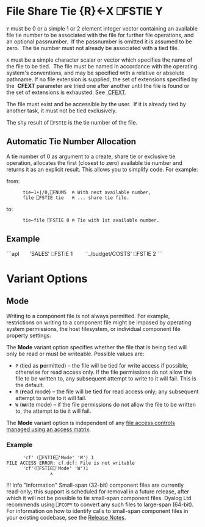 <!-- Hidden search keywords -->
<div style="display: none;">
  ⎕FSTIE FSTIE
</div>






<h1 class="heading"><span class="name">File Share Tie</span> <span class="command">{R}←X ⎕FSTIE Y</span></h1>



`Y` must be 0 or a simple 1 or 2 element integer vector containing an available file tie number to be associated with the file for further file operations, and an optional passnumber.  If the passnumber is omitted it is assumed to be zero.  The tie number must not already be associated with a tied file.


`X` must be a simple character scalar or vector which specifies the name of the file to be tied.  The file must be named in accordance with the operating system's conventions, and may be specified with a relative or absolute pathname. If no file extension is supplied, the set of extensions specified by the  **CFEXT** parameter are tried one after another until the file is found or the set of extensions is exhausted. See [ CFEXT](../../../windows-installation-and-configuration-guide/configuration-parameters/configuration-parameters).


The file must exist and be accessible by the user.  If it is already tied by another task, it must not be tied exclusively.


The shy result of `⎕FSTIE` is the tie number of the file.



## Automatic Tie Number Allocation


A tie number of 0 as argument to a create, share tie or exclusive tie operation, allocates the first (closest to zero) available tie number and returns it as an explicit result. This allows you to simplify code. For example:


from:
```apl
      tie←1+⌈/0,⎕FNUMS  ⍝ With next available number,
      file ⎕FSTIE tie   ⍝ ... share tie file.
```


to:
```apl
      tie←file ⎕FSTIE 0 ⍝ Tie with 1st available number.
```


<h2 class="example">Example</h2>
```apl
      'SALES' ⎕FSTIE 1
 
      '../budget/COSTS' ⎕FSTIE 2
```

# Variant Options
## Mode

Writing to a component file is not always permitted. For example, restrictions on writing to a component file might be imposed by operating system permissions, the host filesystem, or individual component file property settings.

The **Mode** variant option specifies whether the file that is being tied will only be read or must be writeable. Possible values are:

- `P` (tied as **p**ermitted) – the file will be tied for write access if possible, otherwise for read access only. If the file permissions do not allow the file to be written to, any subsequent attempt to write to it will fail. This is the default.
- `R` (**r**ead mode) – the file will be tied for read access only; any subsequent attempt to write to it will fail.
- `W` (**w**rite mode) – if the file permissions do not allow the file to be written to, the attempt to tie it will fail.

The **Mode** variant option is independent of any [file access controls managed using an access matrix](../../../programming-reference-guide/component-files/component-files/#file-access-control).

<h3 class="example">Example</h3>

```apl
      'cf' (⎕FSTIE⍠'Mode' 'W') 1
FILE ACCESS ERROR: cf.dcf: File is not writable
      'cf'(⎕FSTIE⍠'Mode' 'W')1
                ∧
```

!!! Info "Information"
    Small-span (32-bit) component files are currently read-only; this support is scheduled for removal in a future release, after which it will not be possible to tie small-span component files. Dyalog Ltd recommends using `⎕FCOPY` to convert any such files to large-span (64-bit). For information on how to identify calls to small-span component files in your existing codebase, see the [Release Notes](../../../release-notes/announcements/deprecated-functionality/).
